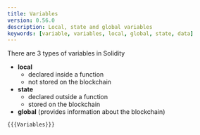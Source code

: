 ```yaml
---
title: Variables
version: 0.56.0
description: Local, state and global variables
keywords: [variable, variables, local, global, state, data]
---
```


There are 3 types of variables in Solidity

- **local**
  - declared inside a function
  - not stored on the blockchain
- **state**
  - declared outside a function
  - stored on the blockchain
- **global** (provides information about the blockchain)

```solidity
{{{Variables}}}
```
